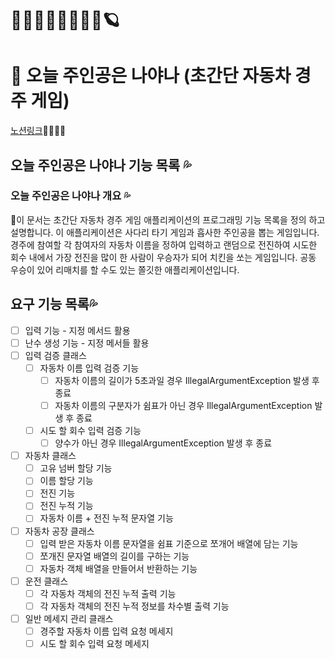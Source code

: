 
# 🌈🐪🌺💦👨‍👨‍👦‍👦🪐
# 🌺 오늘 주인공은 나야나 (초간단 자동차 경주 게임)

[노션링크](https://www.notion.so/1f501d58e786400b839e6563e458e78a)👨‍👨‍👧‍👦
## 오늘 주인공은 나야나 기능 목록 💦

### 오늘 주인공은 나야나 개요 💦
🌈이 문서는 초간단 자동차 경주 게임 애플리케이션의 프로그래밍 기능 목록을 정의 하고 설명합니다.
이 애플리케이션은 사다리 타기 게임과 흡사한 주인공을 뽑는 게임입니다. 경주에 참여할 각 참여자의 자동차
이름을 정하여 입력하고 랜덤으로 전진하여 시도한 회수 내에서 가장 전진을 많이 한 사람이 우승자가 되어 치킨을 쏘는 
게임입니다. 공동 우승이 있어 리매치를 할 수도 있는 쫄깃한 애플리케이션입니다.

## 요구 기능 목록💦
- [ ] 입력 기능 - 지정 메서드 활용
- [ ] 난수 생성 기능 - 지정 메서들 활용
- [ ] 입력 검증 클래스
  - [ ] 자동차 이름 입력 검증 기능
    - [ ] 자동차 이름의 길이가 5초과일 경우 IllegalArgumentException 발생 후 종료
    - [ ] 자동차 이름의 구분자가 쉼표가 아닌 경우 IllegalArgumentException 발생 후 종료
  - [ ] 시도 할 회수 입력 검증 기능
    - [ ] 양수가 아닌 경우 IllegalArgumentException 발생 후 종료
- [ ] 자동차 클래스
  - [ ] 고유 넘버 할당 기능
  - [ ] 이름 할당 기능
  - [ ] 전진 기능
  - [ ] 전진 누적 기능
  - [ ] 자동차 이름 + 전진 누적 문자열 기능
- [ ] 자동차 공장 클래스
  - [ ] 입력 받은 자동차 이름 문자열을 쉼표 기준으로 쪼개어 배열에 담는 기능
  - [ ] 쪼개진 문자열 배열의 길이를 구하는 기능
  - [ ] 자동차 객체 배열을 만들어서 반환하는 기능
- [ ] 운전 클래스
  - [ ] 각 자동차 객체의 전진 누적 출력 기능
  - [ ] 각 자동차 객체의 전진 누적 정보를 차수별 출력 기능 
- [ ] 일반 메세지 관리 클래스
  - [ ] 경주할 자동차 이름 입력 요청 메세지
  - [ ] 시도 할 회수 입력 요청 메세지
